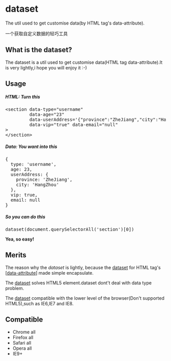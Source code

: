 dataset
=======

<p>The util used to get customise data(by HTML tag&#39;s data-attribute).</p>
<p>一个获取自定义数据的轻巧工具</p>
<h2 clas="t-pos-center">What is the dataset?</h2>
<p>The dataset is a util used to get customise data(HTML tag data-attribute).It is very lightly,i hope you will enjoy it :-)</p>

<h2>Usage</h2>
<h5>HTML: Turn this</h5>
<pre>
&lt;section data-type="username" 
         data-age="23" 
         data-userAddress='{"province":"ZheJiang","city":"HangZhou"}'
         data-vip="true" data-email="null"
&gt;
&lt;/section&gt;
</pre>

<h5>Data: You want into this</h5>
<pre>
{
  type: 'username',
  age: 23,
  userAddress: {
    province: 'ZheJiang',
    city: 'HangZhou'
  },
  vip: true,
  email: null
}
</pre>

<h5>So you can do this</h5>
<pre>
dataset(document.querySelectorAll('section')[0])	
</pre>

<strong>Yea, so easy!</strong>

<h2>Merits</h2>
<p>The reason why the <cite class="dataset">dataset</cite> is lightly, because the <ins class="dataset">dataset</ins> for HTML tag's [<a href="http://www.w3.org/TR/html5/global-attributes.html#embedding-custom-non-visible-data-with-the-data-attributes" target="_blank">data-attribute</a>] made simple encapsulate.</p>
<p>The <ins class="dataset">dataset</ins> solves HTML5 element.dataset dont't deal with data type problem.</p>
<p>The <ins class="dataset">dataset</ins> compatible with the lower level of the browser(Don't supported HTML5),such as IE6,IE7 and IE8.</p>

<h2>Compatible</h2>
<ul>
	<li>Chrome all</li>
<li>Firefox all</li>
<li>Safari all</li>
<li>Opera all</li>
<li>IE9+</li>
</ul>